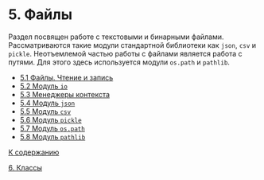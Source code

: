# 5. Файлы

Раздел посвящен работе с текстовыми и бинарными файлами. Рассматриваются 
такие модули стандартной библиотеки как ```json```, ```csv``` и ```pickle```. 
Неотъемлемой частью работы с файлами является работа с путями. Для этого 
здесь используется модули ```os.path``` и ```pathlib```.

- [5.1 Файлы. Чтение и запись](01_files.ipynb)
- [5.2 Модуль ```io```](02_io.ipynb)
- [5.3 Менеджеры контекста](03_cmanagers.ipynb)
- [5.4 Модуль ```json```](04_json.ipynb)
- [5.5 Модуль ```csv```](05_csv.ipynb)
- [5.6 Модуль ```pickle```](06_pickle.ipynb)
- [5.7 Модуль ```os.path```](07_os_path.ipynb)
- [5.8 Модуль ```pathlib```](08_pathlib.ipynb)

[К содержанию](../../README.md)

[6. Классы](../06_classes/00_overview.md)
